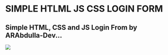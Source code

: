 # SIMPLE HTLML JS CSS LOGIN FORM
## Simple HTML, CSS and JS Login From by ARAbdulla-Dev...

<img src="screenshot.png" align="center" />
